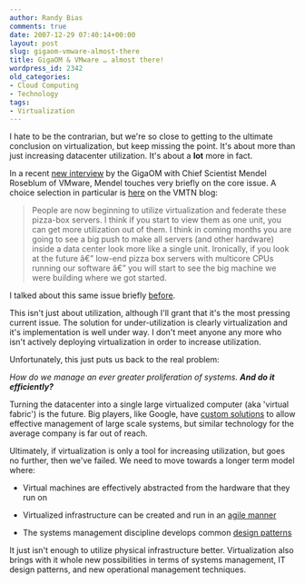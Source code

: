 ```yaml
---
author: Randy Bias
comments: true
date: 2007-12-29 07:40:14+00:00
layout: post
slug: gigaom-vmware-almost-there
title: GigaOM & VMware … almost there!
wordpress_id: 2342
old_categories:
- Cloud Computing
- Technology
tags:
- Virtualization
---
```


I hate to be the contrarian, but we're so close to getting to the ultimate conclusion on virtualization, but keep missing the point.  It's about more than just increasing datacenter utilization. It's about a **lot** more in fact.

In a recent [new interview](http://gigaom.com/2007/12/26/vmware-mendel-roseblum-interview/) by the GigaOM with Chief Scientist Mendel Roseblum of VMware, Mendel touches very briefly on the core issue.  A choice selection in particular is [here](http://blogs.vmware.com/vmtn/2007/12/gigaom-intervie.html) on the VMTN blog:



<blockquote>
People are now beginning to utilize virtualization and federate these pizza-box servers. I think if you start to view them as one unit, you can get more utilization out of them. I think in coming months you are going to see a big push to make all servers (and other hardware) inside a data center look more like a single unit. Ironically, if you look at the future â€” low-end pizza box servers with multicore CPUs running our software â€” you will start to see the big machine we were building where we got started.
</blockquote>



I talked about this same issue briefly [ before](http://neotactics.com/blog/technology/gigaoms-pizza-boxes-need-new-toppings/).


This isn't just about utilization, although I'll grant that it's the most pressing current issue.  The solution for under-utilization is clearly virtualization and it's implementation is well under way.  I don't meet anyone any more who isn't actively deploying virtualization in order to increase utilization.

Unfortunately, this just puts us back to the real problem:

_How do we manage an ever greater proliferation of systems.  **And do it efficiently?**_

Turning the datacenter into a single large virtualized computer (aka 'virtual fabric') is the future.  Big players, like Google, have [custom solutions](http://en.wikipedia.org/wiki/Google_File_System) to allow effective management of large scale systems, but similar technology for the average company is far out of reach.

Ultimately, if virtualization is only a tool for increasing utilization, but goes no further, then we've failed.  We need to move towards a longer term model where:




  
  * Virtual machines are effectively abstracted from the hardware that they run on
  
  * Virtualized infrastructure can be created and run in an [agile manner](http://www.cloudscale.net/2007/7/31/agile-it-environments)
  
  * The systems management discipline develops common [design patterns](http://en.wikipedia.org/wiki/Design_patterns)


It just isn't enough to utilize physical infrastructure better.  Virtualization also brings with it whole new possibilities in terms of systems management, IT design patterns, and new operational management techniques.
